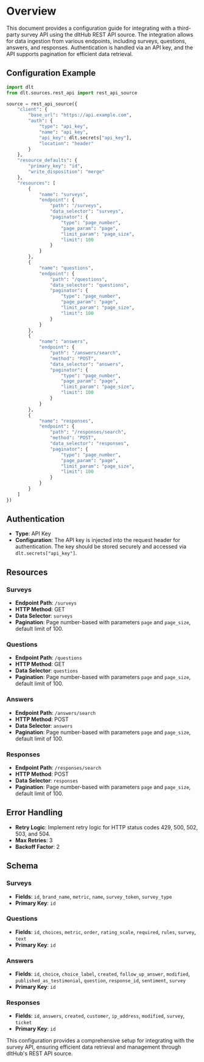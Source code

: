 # Overview

This document provides a configuration guide for integrating with a third-party survey API using the dltHub REST API source. The integration allows for data ingestion from various endpoints, including surveys, questions, answers, and responses. Authentication is handled via an API key, and the API supports pagination for efficient data retrieval.

## Configuration Example

```python
import dlt
from dlt.sources.rest_api import rest_api_source

source = rest_api_source({
    "client": {
        "base_url": "https://api.example.com",
        "auth": {
            "type": "api_key",
            "name": "api_key",
            "api_key": dlt.secrets["api_key"],
            "location": "header"
        }
    },
    "resource_defaults": {
        "primary_key": "id",
        "write_disposition": "merge"
    },
    "resources": [
        {
            "name": "surveys",
            "endpoint": {
                "path": "/surveys",
                "data_selector": "surveys",
                "paginator": {
                    "type": "page_number",
                    "page_param": "page",
                    "limit_param": "page_size",
                    "limit": 100
                }
            }
        },
        {
            "name": "questions",
            "endpoint": {
                "path": "/questions",
                "data_selector": "questions",
                "paginator": {
                    "type": "page_number",
                    "page_param": "page",
                    "limit_param": "page_size",
                    "limit": 100
                }
            }
        },
        {
            "name": "answers",
            "endpoint": {
                "path": "/answers/search",
                "method": "POST",
                "data_selector": "answers",
                "paginator": {
                    "type": "page_number",
                    "page_param": "page",
                    "limit_param": "page_size",
                    "limit": 100
                }
            }
        },
        {
            "name": "responses",
            "endpoint": {
                "path": "/responses/search",
                "method": "POST",
                "data_selector": "responses",
                "paginator": {
                    "type": "page_number",
                    "page_param": "page",
                    "limit_param": "page_size",
                    "limit": 100
                }
            }
        }
    ]
})
```

## Authentication

- **Type**: API Key
- **Configuration**: The API key is injected into the request header for authentication. The key should be stored securely and accessed via `dlt.secrets["api_key"]`.

## Resources

### Surveys
- **Endpoint Path**: `/surveys`
- **HTTP Method**: GET
- **Data Selector**: `surveys`
- **Pagination**: Page number-based with parameters `page` and `page_size`, default limit of 100.

### Questions
- **Endpoint Path**: `/questions`
- **HTTP Method**: GET
- **Data Selector**: `questions`
- **Pagination**: Page number-based with parameters `page` and `page_size`, default limit of 100.

### Answers
- **Endpoint Path**: `/answers/search`
- **HTTP Method**: POST
- **Data Selector**: `answers`
- **Pagination**: Page number-based with parameters `page` and `page_size`, default limit of 100.

### Responses
- **Endpoint Path**: `/responses/search`
- **HTTP Method**: POST
- **Data Selector**: `responses`
- **Pagination**: Page number-based with parameters `page` and `page_size`, default limit of 100.

## Error Handling

- **Retry Logic**: Implement retry logic for HTTP status codes 429, 500, 502, 503, and 504.
- **Max Retries**: 3
- **Backoff Factor**: 2

## Schema

### Surveys
- **Fields**: `id`, `brand_name`, `metric`, `name`, `survey_token`, `survey_type`
- **Primary Key**: `id`

### Questions
- **Fields**: `id`, `choices`, `metric`, `order`, `rating_scale`, `required`, `rules`, `survey`, `text`
- **Primary Key**: `id`

### Answers
- **Fields**: `id`, `choice`, `choice_label`, `created`, `follow_up_answer`, `modified`, `published_as_testimonial`, `question`, `response_id`, `sentiment`, `survey`
- **Primary Key**: `id`

### Responses
- **Fields**: `id`, `answers`, `created`, `customer`, `ip_address`, `modified`, `survey`, `ticket`
- **Primary Key**: `id`

This configuration provides a comprehensive setup for integrating with the survey API, ensuring efficient data retrieval and management through dltHub's REST API source.